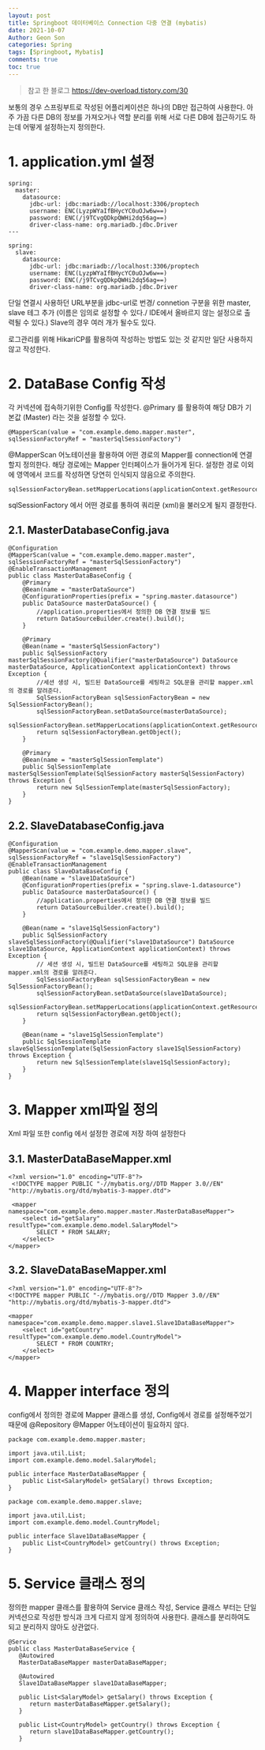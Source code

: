 ```yaml
---
layout: post
title: Springboot 데이터베이스 Connection 다중 연결 (mybatis)
date: 2021-10-07
Author: Geon Son
categories: Spring
tags: [Springboot, Mybatis]
comments: true
toc: true
---
```


>참고 한 블로그
> https://dev-overload.tistory.com/30


보통의 경우 스프링부트로 작성된 어플리케이션은 하나의 DB만 접근하여 사용한다. 아주 가끔 다른 DB의 정보를 가져오거나 역할 분리를 위해 서로 다른 DB에 접근하기도 하는데 어떻게 설정하는지 정의한다.

# 1. application.yml 설정
```
spring:
  master:
    datasource:
      jdbc-url: jdbc:mariadb://localhost:3306/proptech
      username: ENC(LyzpWYaIfBHycYC0uOJw6w==)
      password: ENC(/j9TCvgQDkpQWHi2dq56ag==)
      driver-class-name: org.mariadb.jdbc.Driver
---

spring:
  slave:
    datasource:
      jdbc-url: jdbc:mariadb://localhost:3306/proptech
      username: ENC(LyzpWYaIfBHycYC0uOJw6w==)
      password: ENC(/j9TCvgQDkpQWHi2dq56ag==)
      driver-class-name: org.mariadb.jdbc.Driver

```

단일 연결시 사용하던 URL부분을 jdbc-url로 번경/ connetion 구분을 위한 master, slave 테그 추가 (이름은 임의로 설정할 수 있다./ IDE에서 올바르지 않는 설정으로 출력될 수 있다.) Slave의 경우 여러 개가 될수도 있다.

로그관리를 위해 HikariCP를 활용하여 작성하는 방법도 있는 것 같지만 일단 사용하지 않고 작성한다.

# 2. DataBase Config 작성
각 커넥션에 접속하기위한 Config를 작성한다. @Primary 를 활용하여 해당 DB가 기본값 (Master) 라는 것을 설정할 수 있다.
```
@MapperScan(value = "com.example.demo.mapper.master", sqlSessionFactoryRef = "masterSqlSessionFactory")
```


@MapperScan 어노테이션을 활용하여 어떤 경로의 Mapper를 connection에 연결할지 정의한다. 해당 경로에는 Mapper 인터페이스가 들어가게 된다.
설정한 경로 이외에 영역에서 코드를 작성하면 당연히 인식되지 않음으로 주의한다.

```
sqlSessionFactoryBean.setMapperLocations(applicationContext.getResources("classpath:com/example/demo/mybatis/master/*.xml"));
```
sqlSessionFactory 에서 어떤 경로를 통하여 쿼리문 (xml)을 불러오게 될지 결정한다.

## 2.1. MasterDatabaseConfig.java
```
@Configuration
@MapperScan(value = "com.example.demo.mapper.master", sqlSessionFactoryRef = "masterSqlSessionFactory")
@EnableTransactionManagement
public class MasterDataBaseConfig {
    @Primary
    @Bean(name = "masterDataSource")
    @ConfigurationProperties(prefix = "spring.master.datasource")
    public DataSource masterDataSource() {
        //application.properties에서 정의한 DB 연결 정보를 빌드
        return DataSourceBuilder.create().build();
    }

    @Primary
    @Bean(name = "masterSqlSessionFactory")
    public SqlSessionFactory masterSqlSessionFactory(@Qualifier("masterDataSource") DataSource masterDataSource, ApplicationContext applicationContext) throws Exception {
        //세션 생성 시, 빌드된 DataSource를 세팅하고 SQL문을 관리할 mapper.xml의 경로를 알려준다.
        SqlSessionFactoryBean sqlSessionFactoryBean = new SqlSessionFactoryBean();
        sqlSessionFactoryBean.setDataSource(masterDataSource);
        sqlSessionFactoryBean.setMapperLocations(applicationContext.getResources("classpath:com/example/demo/mybatis/master/*.xml"));
        return sqlSessionFactoryBean.getObject();
    }

    @Primary
    @Bean(name = "masterSqlSessionTemplate")
    public SqlSessionTemplate masterSqlSessionTemplate(SqlSessionFactory masterSqlSessionFactory) throws Exception {
        return new SqlSessionTemplate(masterSqlSessionFactory);
    }
}

```

## 2.2. SlaveDatabaseConfig.java
```
@Configuration
@MapperScan(value = "com.example.demo.mapper.slave", sqlSessionFactoryRef = "slave1SqlSessionFactory")
@EnableTransactionManagement
public class SlaveDataBaseConfig {
    @Bean(name = "slave1DataSource")
    @ConfigurationProperties(prefix = "spring.slave-1.datasource")
    public DataSource masterDataSource() {
        //application.properties에서 정의한 DB 연결 정보를 빌드
        return DataSourceBuilder.create().build();
    }

    @Bean(name = "slave1SqlSessionFactory")
    public SqlSessionFactory slaveSqlSessionFactory(@Qualifier("slave1DataSource") DataSource slave1DataSource, ApplicationContext applicationContext) throws Exception {
        // 세션 생성 시, 빌드된 DataSource를 세팅하고 SQL문을 관리할 mapper.xml의 경로를 알려준다.
        SqlSessionFactoryBean sqlSessionFactoryBean = new SqlSessionFactoryBean();
        sqlSessionFactoryBean.setDataSource(slave1DataSource);
        sqlSessionFactoryBean.setMapperLocations(applicationContext.getResources("classpath:com/example/demo/mybatis/slave1/*.xml"));
        return sqlSessionFactoryBean.getObject();
    }

    @Bean(name = "slave1SqlSessionTemplate")
    public SqlSessionTemplate slaveSqlSessionTemplate(SqlSessionFactory slave1SqlSessionFactory) throws Exception {
        return new SqlSessionTemplate(slave1SqlSessionFactory);
    }
}

```

# 3. Mapper xml파일 정의
Xml 파일 또한 config 에서 설정한 경로에 저장 하여 설정한다

## 3.1. MasterDataBaseMapper.xml
```
<?xml version="1.0" encoding="UTF-8"?>
 <!DOCTYPE mapper PUBLIC "-//mybatis.org//DTD Mapper 3.0//EN" "http://mybatis.org/dtd/mybatis-3-mapper.dtd">

 <mapper namespace="com.example.demo.mapper.master.MasterDataBaseMapper">
	<select id="getSalary" resultType="com.example.demo.model.SalaryModel">
		SELECT * FROM SALARY;
	</select>
</mapper>

```

## 3.2. SlaveDataBaseMapper.xml
```
<?xml version="1.0" encoding="UTF-8"?>
<!DOCTYPE mapper PUBLIC "-//mybatis.org//DTD Mapper 3.0//EN" "http://mybatis.org/dtd/mybatis-3-mapper.dtd">

<mapper namespace="com.example.demo.mapper.slave1.Slave1DataBaseMapper">
	<select id="getCountry" resultType="com.example.demo.model.CountryModel">
		SELECT * FROM COUNTRY;
	</select>
</mapper>
```

# 4. Mapper interface 정의
config에서 정의한 경로에 Mapper 클래스를 생성, Config에서 경로를 설정해주었기 때문에  @Repository @Mapper 어노테이션이 필요하지 않다.
```
package com.example.demo.mapper.master;

import java.util.List;
import com.example.demo.model.SalaryModel;

public interface MasterDataBaseMapper {
    public List<SalaryModel> getSalary() throws Exception;
}

```

```
package com.example.demo.mapper.slave;

import java.util.List;
import com.example.demo.model.CountryModel;

public interface Slave1DataBaseMapper {
    public List<CountryModel> getCountry() throws Exception;
}

```



# 5. Service 클래스 정의

정의한 mapper 클래스를 활용하여 Service 클래스 작성, Service 클래스 부터는 단일 커넥션으로 작성한 방식과 크게 다르지 않게 정의하여 사용한다. 클래스를 분리하여도 되고 분리하지 않아도 상관없다.
```
@Service
public class MasterDataBaseService {
   @Autowired
   MasterDataBaseMapper masterDataBaseMapper;

   @Autowired
   Slave1DataBaseMapper slave1DataBaseMapper;

   public List<SalaryModel> getSalary() throws Exception {
      return masterDataBaseMapper.getSalary();
   }

   public List<CountryModel> getCountry() throws Exception {
      return slave1DataBaseMapper.getCountry();
   }

```
